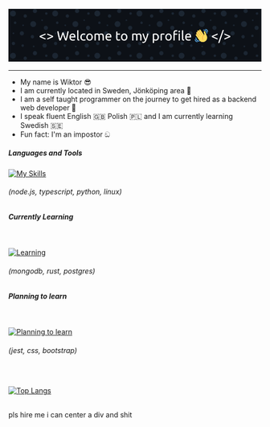 ![Header](./test3.png)

<hr>

<div id="about">
    <ul>
        <li>
            My name is Wiktor 😎
        </li>
        <li>
            I am currently located in Sweden, Jönköping area 💯
        </li>
        <li>
            I am a self taught programmer on the journey to get hired as a backend web developer 🚀
        </li>
        <li>
            I speak fluent English 🇬🇧 Polish 🇵🇱 and I am currently learning Swedish 🇸🇪
        </li>
        <li>
            Fun fact: I'm an impostor ඞ
        </li>
    </ul>
</div>
               
<h5>Languages and Tools</h5>


[![My Skills](https://skillicons.dev/icons?i=nodejs,ts,python,linux)](https://skillicons.dev)

<h6>(node.js, typescript, python, linux)</h6>

<h5>Currently Learning</h5>


<br>


[![Learning](https://skillicons.dev/icons?i=mongodb,rust,postgresql)](https://skillicons.dev)

<h6>(mongodb, rust, postgres)</h6>

<h5>Planning to learn</h5>


<br>


[![Planning to learn](https://skillicons.dev/icons?i=jest,css,bootstrap)](https://skillicons.dev)

<h6>(jest, css, bootstrap)</h6>


<br>


[![Top Langs](https://github-readme-stats.vercel.app/api/top-langs/?username=anuraghazra&layout=compact)](https://github.com/anuraghazra/github-readme-stats)


    
<br>
pls hire me i can center a div and shit
